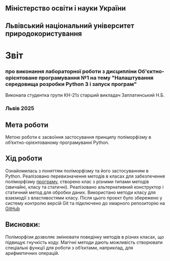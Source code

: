 ## Міністерство освіти і науки України

## Львівський національний університет природокористування
# Звіт 
### про виконання лабораторної роботи з дисципліни Об'єктно-орієнтоване програмування №1 на тему "Налаштування середовища розробки Python 3 і запуск програм"
Виконала студентка групи КН-21з
старший викладач Заплатинський Н.Б.
### Львів 2025

## Мета роботи 
Метою роботи є засвоїння застосування принципу поліморфізму в об’єктно-орієнтованому програмуванні Python.

## Хід роботи
Ознайомилась з поняттям поліморфізму та його застосуванням в Python. 
Реалізовано перевизначення методів в класах для забезпечення поліморфізму [програму](./polymorphism_and_magic_methods.py), cтворено клас з різними типами методів (звичайні, класу та статичні). Реалізовано альтернативний конструктор і статичний метод для обробки даних. Використано методи класу для взаємодії з властивостями класу. Після цього проєкт було збережено у систему контролю версій Git та підключено до хмарного репозиторію на [GitHub](https://github.com/student1ryb06/polymorphism_and_magic_methods)

## Висновки: 
Поліморфізм дозволяє змінювати поведінку методів в різних класах, що підвищує гнучкість коду. Магічні методи дають можливість створювати спеціальні функції для роботи з об’єктами, наприклад, для арифметичних операцій.



